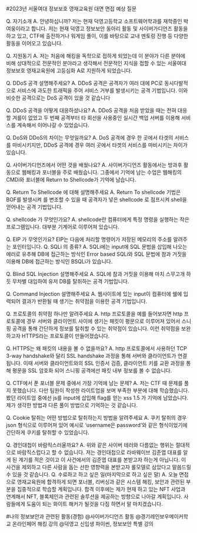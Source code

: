 #2023년 서울여대 정보보호 영재교육원 대면 면접 예상 질문

Q. 자기소개
A. 안녕하십니까? 저는 현재 덕영고등학교 소프트웨어학과를 재학중인 박여웅이라고 합니다. 저는 현재 덕영고 정보보안 동아리 활동 및 사이버가디언즈 활동을 하고 있고, CTF에 출전하거나 워게임 풀이, 이를 바탕으로 교내 멘토링 진행 등 다양한 활동을 이어오고 있습니다.

Q. 지원동기
A. 저는 처음에 해킹을 독학으로 접하게 되었는데 이 분야가 다른 분야에 비해 상대적으로 전문적인 분야라고 생각해서 전문적인 지식을 접할 수 있는 서울여대 정보보호 영재교육원에 고등심화 A로 지원하게 되었습니다. 

Q. DDoS 공격 설명해주세요?
A. DDoS 공격은 공격자가 여러 대에 PC로 동시다발적으로 서비스에 과도한 트래픽을 주어 서비스 거부를 발생시키는 공격 기법입니다. 이와 비슷한 공격으로는 DoS 공격이 있을 것 같습니다

Q. DDoS 공격을 어떻게 대응하셨나요?
A. DDoS 공격을 처음 받았을 때는 전혀 대응할 겨를이 없었고 두 번째 공격부터 타 회선을 사용중인 실시간 백업 서버를 이용해 서비스를 계속해서 이어나갈 수 있었습니다.

Q. DoS와 DDoS의 차이는 무엇일까요?
A. DoS 공격에 경우 한 곳에서 타겟의 서비스를 마비시키지만, DDoS 공격에 경우 여러 곳에서 타겟의 서비스를 마비시키는 차이가 있습니다.

Q. 사이버가디언즈에서 어떤 것을 배웠나요?
A. 사이버가디언즈 활동에서는 방과후 활동으로 웹해킹과 포너블을 주로 배웠습니다.
그중에서 기억에 남는 수업은 웹해킹의 CMDi와 포너블에 Return to Shellcode가 기억에 남습니다.

Q. Return To Shellcode 에 대해 설명해주세요
A. Return To shellcode 기법은 BOF를 발생시켜 를 변조할 수 있을 때 공격자가 넣은 shellcode 로 점프시켜 shell을 얻어내는 공격 기법입니다.

Q. shellcode 가 무엇인가요?
A. shellcode란 컴퓨터에게 특정 명령을 실행하는 작은 프로그램입니다. 대부분 기계어로 이루어져 있습니다.

Q. EIP 가 무엇인가요?
EIP는 다음에 처리할 명령어가 저장된 메모리의 주소를 알려주는 포인터입니다.
Q. SQLi 의 종류? 
A. SQLi에는 input에 SQL 문법을 삽입해 나오는 에러로 유추해 DB에 접근하는 방식인 Error based SQLi와 SQL 문법에 참과 거짓을 이용해 DB에 접근하는 방식인 BSQLi가 있습니다.

Q. Blind SQL Injection 설명해주세요
A. SQL에 참과 거짓을 이용해 마치 스무고개 하듯 무차별 대입하여 유저 DB를 탈취하는 공격 기법입니다.

Q. Command Injection 설명해주세요
A. 웹사이트에 있는 input이 컴퓨터에 쉘에 입력되어 결과가 반환될 때 생기는 취약점을 이용한 공격 기법입니다.

Q. 프로토콜의 취약점 하나만 알려주세요
A. http 프로토콜을 예를 들어보자면 http 프로토콜에 경우 서버와 클라이언트 사이에 생기는 패킷이 평문으로 이루어져 있어서 스니핑 공격을 통해 간단하게 
정보를 탈취할 수 있는 취약점이 있습니다. 이런 취약점을 보완하고자 HTTPS라는 프로토콜이 만들어졌습니다.

Q. HTTPS는 왜 패킷의 내용을 볼 수 없을까요?
A. http 프로토콜에서 사용하던 TCP 3-way handshake와 달리 SSL handshake 과정을 통해 서버와 클라이언트가 연결됩니다. 이때 서버와 클라이언트와의 SSL 인증서 검증, 클라이언트 키를 교환 과정을 통해 평문을 SSL 암호화 되어 스니핑 공격에선 패킷 내부 정보를 볼 수 없습니다.

Q. CTF에서 푼 포너블 문제 중에서 가장 기억에 남는 문제?
A. 저는 CTF 때 문제를 풀지 못했습니다. 다만 팀원이 작성한 라이트업을 보며 부족한 부분에 대해 학습했습니다. 봤던 라이트업 중에선 js를 input에 삽입해 flag를 얻는 xss 1.5 가 기억에 남았습니다. 제가 생각한 방법과 다른 풀이 방법으로 기억하는 것 같습니다.

Q. Cookie 탈취는 어떤 방법으로 탈취하는지 방법을 알려주세요
A. 쿠키 탈취의 경우 json 형식으로 이루어져 있어 예시로 ‘username은 password’와 같은 형식이었기에 간단하게 쿠키를 탈취할 수 있었습니다.

Q. 경인대첩이 바람직스러울까요?
A. 위와 같은 사이버 테러와 다름없는 행위는 절대적으로 바람직스럽다고 할 수 없습니다. 저는 경인대첩으로 라바웨이브 김준엽 대표를 알게 된 계기를 적은 것이고 이 사건에서의 김준엽 대표를 본받고자 하는게 아닙니다. 이 사건을 제외하고 다른 사람을 돕는 선한 영향력을 본받고자 롤모델로 삼았다고 말씀드릴 수 있을 것 같습니다.
Q. 수료하고 하고 싶은 일(마지막으로 하고 싶은 말)
A. 오늘 면접으로 영재교육원에 합격하게 되면 포너블, 리버싱과 같은 시스템 해킹, 보안과 관련된 부분을 집중적으로 학습할 계획입니다. 합격 이후에는 제가 현재 하고 있는 NFT 사업과 연계해서 NFT, 블록체인과 관련된 솔루션을 제공하는 방향으로 나아갈 계획입니다.
사람들에게 도움이 되는 화이트 해커가 될것을 다짐 하면서 말 마치겠습니다.

#나의 정보보안과 관련된 활동(경험)
@사이버가디언즈 활동
@경기레인보우메이커학교 온라인페어 해킹 강의
@덕영고 신입생 파이썬, 정보보안 특별 강의

